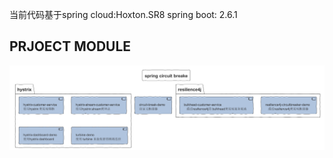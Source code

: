 当前代码基于spring cloud:Hoxton.SR8 
            spring boot: 2.6.1



## PRJOECT  MODULE
![PROJECT MODULE](./Module/SPRING_CIRCUIT_BREAKE.PNG)
	
	
	
	
	
	
	
	
	
	
	
